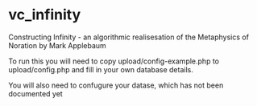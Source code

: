 # vc_infinity
Constructing Infinity - an algorithmic realisesation of the Metaphysics of Noration by Mark Applebaum

To run this you will need to copy upload/config-example.php to upload/config.php and fill in your own database details.

You will also need to confugure your datase, which has not been documented yet
